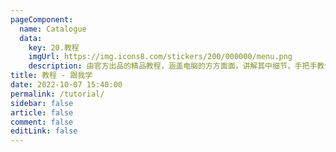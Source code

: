 ```yaml
---
pageComponent:
  name: Catalogue
  data:
    key: 20.教程
    imgUrl: https://img.icons8.com/stickers/200/000000/menu.png
    description: 由官方出品的精品教程，涵盖电脑的方方面面，讲解其中细节，手把手教你配置、维修升级，体会探索的乐趣。
title: 教程 - 跟我学
date: 2022-10-07 15:40:00
permalink: /tutorial/
sidebar: false
article: false
comment: false
editLink: false
---
```

